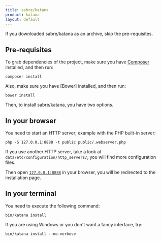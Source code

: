 ```yaml
---
title: sabre/katana
product: katana
layout: default
---
```


If you downloaded sabre/katana as an archive, skip the pre-requisites.

Pre-requisites
--------------

To grab dependencies of the project, make sure you have [Composer] installed,
and then run:

    composer install

Also, make sure you have [Bower] installed, and then run:

    bower install

Then, to install sabre/katana, you have two options.

In your browser
---------------

You need to start an HTTP server; example with the PHP built-in server:

    php -S 127.0.0.1:8888 -t public public/.webserver.php

If you use another HTTP server, take a look at
`data/etc/configuration/http_servers/`, you will find more configuration files.

Then open [`127.0.0.1:8888`](http://127.0.0.1:8888) in your browser, you will be
redirected to the installation page.

In your terminal
----------------

You need to execute the following command:

    bin/katana install

If you are using Windows or you don't want a fancy interface, try:

    bin/katana install --no-verbose


[Composer]: http://getcomposer.org/
